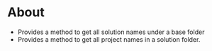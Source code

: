 ﻿# About

- Provides a method to get all solution names under a base folder
- Provides a method to get all project names in a solution folder.



